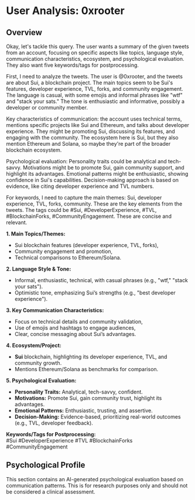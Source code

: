 # User Analysis: 0xrooter

## Overview

<think>
Okay, let's tackle this query. The user wants a summary of the given tweets from an account, focusing on specific aspects like topics, language style, communication characteristics, ecosystem, and psychological evaluation. They also want five keywords/tags for postprocessing.

First, I need to analyze the tweets. The user is @0xrooter, and the tweets are about Sui, a blockchain project. The main topics seem to be Sui's features, developer experience, TVL, forks, and community engagement. The language is casual, with some emojis and informal phrases like "wtf" and "stack your sats." The tone is enthusiastic and informative, possibly a developer or community member.

Key characteristics of communication: the account uses technical terms, mentions specific projects like Sui and Ethereum, and talks about developer experience. They might be promoting Sui, discussing its features, and engaging with the community. The ecosystem here is Sui, but they also mention Ethereum and Solana, so maybe they're part of the broader blockchain ecosystem.

Psychological evaluation: Personality traits could be analytical and tech-savvy. Motivations might be to promote Sui, gain community support, and highlight its advantages. Emotional patterns might be enthusiastic, showing confidence in Sui's capabilities. Decision-making approach is based on evidence, like citing developer experience and TVL numbers.

For keywords, I need to capture the main themes: Sui, developer experience, TVL, forks, community. These are the key elements from the tweets. The tags could be #Sui, #DeveloperExperience, #TVL, #BlockchainForks, #CommunityEngagement. These are concise and relevant.
</think>

**1. Main Topics/Themes:**  
- Sui blockchain features (developer experience, TVL, forks),  
- Community engagement and promotion,  
- Technical comparisons to Ethereum/Solana.  

**2. Language Style & Tone:**  
- Informal, enthusiastic, technical, with casual phrases (e.g., "wtf," "stack your sats").  
- Optimistic tone, emphasizing Sui’s strengths (e.g., "best developer experience").  

**3. Key Communication Characteristics:**  
- Focus on technical details and community validation,  
- Use of emojis and hashtags to engage audiences,  
- Clear, concise messaging about Sui’s advantages.  

**4. Ecosystem/Project:**  
- **Sui** blockchain, highlighting its developer experience, TVL, and community growth.  
- Mentions Ethereum/Solana as benchmarks for comparison.  

**5. Psychological Evaluation:**  
- **Personality Traits:** Analytical, tech-savvy, confident.  
- **Motivations:** Promote Sui, gain community trust, highlight its advantages.  
- **Emotional Patterns:** Enthusiastic, trusting, and assertive.  
- **Decision-Making:** Evidence-based, prioritizing real-world outcomes (e.g., TVL, developer feedback).  

**Keywords/Tags for Postprocessing:**  
#Sui #DeveloperExperience #TVL #BlockchainForks #CommunityEngagement

## Psychological Profile

This section contains an AI-generated psychological evaluation based on communication patterns. This is for research purposes only and should not be considered a clinical assessment.